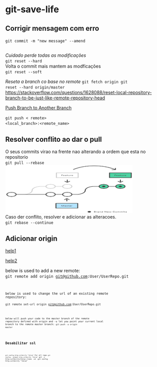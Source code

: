 # git-save-life
## Corrigir mensagem com erro
<code>git commit -m "new message" --amend</code>

## 
*Cuidado perde todas as modificações*  
<code>git reset --hard</code>  
Volta o commit mais mantem as modficações   
<code>git reset --soft</code>  

*Reseta a branch co base no remote*
<code>git fetch origin
git reset --hard origin/master
</code>
https://stackoverflow.com/questions/1628088/reset-local-repository-branch-to-be-just-like-remote-repository-head

[Push Branch to Another Branch](https://devconnected.com/how-to-push-git-branch-to-remote/#:~:text=In%20order%20to%20push%20your,name%20of%20the%20remote%20branch.)

<code>git push < remote> <local_branch>:<remote_name> </code>

## Resolver conflito ao dar o pull
O seus commits virao na frente nao alterando a ordem que esta no repositorio  
<code>git pull --rebase</code>  
<img src="imagens/rebase" style="width:400px;height:150px;"></img>  
Caso der conflito, resolver e adicionar as alteracoes.  
<code>git rebase --continue</code>  



## Adicionar origin 
[help1](https://stackoverflow.com/questions/42830557/git-remote-add-origin-vs-remote-set-url-origin)

[help2](https://docs.github.com/pt/get-started/getting-started-with-git/managing-remote-repositories)
 
below is used to add a new remote:  
<code>git remote add origin git@github.com:User/UserRepo.git<code>  

below is used to change the url of an existing remote repository:  
<code>git remote set-url origin git@github.com:User/UserRepo.git<code>  

below will push your code to the master branch of the remote repository defined with origin and -u let you point your current local branch to the remote master branch:
<code>git push -u origin master<code>

   
# Desabilitar ssl
<code>git config http.sslVerify "false"</code>
For all repo
<code>git config --global http.sslVerify "false"</code>
git -c http.sslVerify=false clone <path>
cd <directory>
git config http.sslVerify "false"
